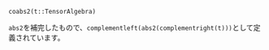 ```
coabs2(t::TensorAlgebra)
```

`abs2`を補完したもので、`complementleft(abs2(complementright(t)))`として定義されています。
